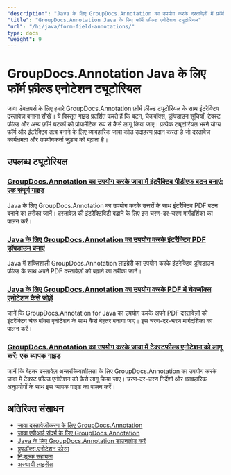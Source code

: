 ```yaml
---
"description": "Java के लिए GroupDocs.Annotation का उपयोग करके दस्तावेज़ों में फ़ॉर्म फ़ील्ड और इंटरैक्टिव घटक जोड़ने के लिए चरण-दर-चरण ट्यूटोरियल।"
"title": "GroupDocs.Annotation Java के लिए फॉर्म फ़ील्ड एनोटेशन ट्यूटोरियल"
"url": "/hi/java/form-field-annotations/"
type: docs
"weight": 9
---
```


# GroupDocs.Annotation Java के लिए फॉर्म फ़ील्ड एनोटेशन ट्यूटोरियल

जावा डेवलपर्स के लिए हमारे GroupDocs.Annotation फ़ॉर्म फ़ील्ड ट्यूटोरियल के साथ इंटरैक्टिव दस्तावेज़ बनाना सीखें। ये विस्तृत गाइड प्रदर्शित करते हैं कि बटन, चेकबॉक्स, ड्रॉपडाउन सूचियाँ, टेक्स्ट फ़ील्ड और अन्य फ़ॉर्म घटकों को प्रोग्रामेटिक रूप से कैसे लागू किया जाए। प्रत्येक ट्यूटोरियल भरने योग्य फ़ॉर्म और इंटरैक्टिव तत्व बनाने के लिए व्यावहारिक जावा कोड उदाहरण प्रदान करता है जो दस्तावेज़ कार्यक्षमता और उपयोगकर्ता जुड़ाव को बढ़ाता है।

## उपलब्ध ट्यूटोरियल

### [GroupDocs.Annotation का उपयोग करके जावा में इंटरैक्टिव पीडीएफ बटन बनाएं: एक संपूर्ण गाइड](./create-pdf-buttons-java-groupdocs-annotation/)
Java के लिए GroupDocs.Annotation का उपयोग करके उत्तरों के साथ इंटरैक्टिव PDF बटन बनाने का तरीका जानें। दस्तावेज़ की इंटरैक्टिविटी बढ़ाने के लिए इस चरण-दर-चरण मार्गदर्शिका का पालन करें।

### [Java के लिए GroupDocs.Annotation का उपयोग करके इंटरैक्टिव PDF ड्रॉपडाउन बनाएं](./create-pdf-dropdowns-groupdocs-annotation-java/)
Java में शक्तिशाली GroupDocs.Annotation लाइब्रेरी का उपयोग करके इंटरैक्टिव ड्रॉपडाउन फ़ील्ड के साथ अपने PDF दस्तावेज़ों को बढ़ाने का तरीका जानें।

### [Java के लिए GroupDocs.Annotation का उपयोग करके PDF में चेकबॉक्स एनोटेशन कैसे जोड़ें](./add-checkbox-annotations-pdf-groupdocs-java/)
जानें कि GroupDocs.Annotation for Java का उपयोग करके अपने PDF दस्तावेज़ों को इंटरैक्टिव चेक बॉक्स एनोटेशन के साथ कैसे बेहतर बनाया जाए। इस चरण-दर-चरण मार्गदर्शिका का पालन करें।

### [GroupDocs.Annotation का उपयोग करके जावा में टेक्स्टफील्ड एनोटेशन को लागू करें: एक व्यापक गाइड](./implement-textfield-annotations-java-groupdocs/)
जानें कि बेहतर दस्तावेज़ अन्तरक्रियाशीलता के लिए GroupDocs.Annotation का उपयोग करके जावा में टेक्स्ट फ़ील्ड एनोटेशन को कैसे लागू किया जाए। चरण-दर-चरण निर्देशों और व्यावहारिक अनुप्रयोगों के साथ इस व्यापक गाइड का पालन करें।

## अतिरिक्त संसाधन

- [जावा दस्तावेज़ीकरण के लिए GroupDocs.Annotation](https://docs.groupdocs.com/annotation/java/)
- [जावा एपीआई संदर्भ के लिए GroupDocs.Annotation](https://reference.groupdocs.com/annotation/java/)
- [Java के लिए GroupDocs.Annotation डाउनलोड करें](https://releases.groupdocs.com/annotation/java/)
- [ग्रुपडॉक्स.एनोटेशन फोरम](https://forum.groupdocs.com/c/annotation)
- [निःशुल्क सहायता](https://forum.groupdocs.com/)
- [अस्थायी लाइसेंस](https://purchase.groupdocs.com/temporary-license/)